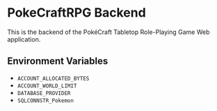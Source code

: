 # PokeCraftRPG Backend

This is the backend of the PokéCraft Tabletop Role-Playing Game Web application.

## Environment Variables

- `ACCOUNT_ALLOCATED_BYTES`
- `ACCOUNT_WORLD_LIMIT`
- `DATABASE_PROVIDER`
- `SQLCONNSTR_Pokemon`
